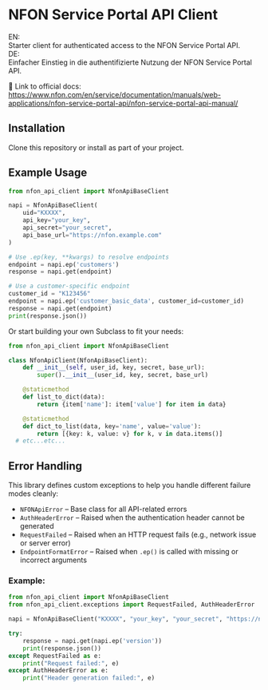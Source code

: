 # NFON Service Portal API Client

EN:  
Starter client for authenticated access to the NFON Service Portal API.  
DE:  
Einfacher Einstieg in die authentifizierte Nutzung der NFON Service Portal API.

📄 Link to official docs:  
https://www.nfon.com/en/service/documentation/manuals/web-applications/nfon-service-portal-api/nfon-service-portal-api-manual/

## Installation

Clone this repository or install as part of your project.

## Example Usage

```python
from nfon_api_client import NfonApiBaseClient

napi = NfonApiBaseClient(
    uid="KXXXX",
    api_key="your_key",
    api_secret="your_secret",
    api_base_url="https://nfon.example.com"
)

# Use .ep(key, **kwargs) to resolve endpoints
endpoint = napi.ep('customers')
response = napi.get(endpoint)

# Use a customer-specific endpoint
customer_id = "K123456"
endpoint = napi.ep('customer_basic_data', customer_id=customer_id)
response = napi.get(endpoint)
print(response.json())

```

Or start building your own Subclass to fit your needs:

```python
from nfon_api_client import NfonApiBaseClient

class NfonApiClient(NfonApiBaseClient):
    def __init__(self, user_id, key, secret, base_url):
        super().__init__(user_id, key, secret, base_url)

    @staticmethod
    def list_to_dict(data):
        return {item['name']: item['value'] for item in data}

    @staticmethod
    def dict_to_list(data, key='name', value='value'):
        return [{key: k, value: v} for k, v in data.items()]
  # etc...etc...
```
## Error Handling

This library defines custom exceptions to help you handle different failure modes cleanly:

- `NFONApiError` – Base class for all API-related errors
- `AuthHeaderError` – Raised when the authentication header cannot be generated
- `RequestFailed` – Raised when an HTTP request fails (e.g., network issue or server error)
- `EndpointFormatError` – Raised when `.ep()` is called with missing or incorrect arguments

### Example:

```python
from nfon_api_client import NfonApiBaseClient
from nfon_api_client.exceptions import RequestFailed, AuthHeaderError

napi = NfonApiBaseClient("KXXXX", "your_key", "your_secret", "https://nfon.example.com")

try:
    response = napi.get(napi.ep('version'))
    print(response.json())
except RequestFailed as e:
    print("Request failed:", e)
except AuthHeaderError as e:
    print("Header generation failed:", e)

```
